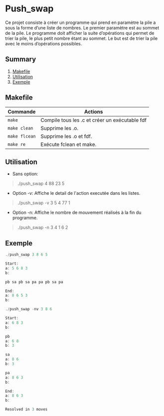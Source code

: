 # Push_swap 
Ce projet consiste à créer un programme qui prend en paramètre la pile a sous la forme
d’une liste de nombres. Le premier paramètre est au sommet de la pile.
Le programme doit afficher la suite d’opérations qui permet de trier la pile, le plus
petit nombre étant au sommet.
Le but est de trier la pile avec le moins d’opérations possibles.


## Summary
 1. [Makefile](#makefile)
 2. [Utilisation](#usage)
 3. [Exemple](#exemple)

## <a name="makefile">Makefile</a>

| Commande       	|  Actions 	|
|----------------	|----------	|
| `make`      	  | Compile tous les .c et créer un exécutable fdf  	|
| `make clean`    | Supprime les .o.  	|
| `make flcean`  	| Supprime les .o et fdf.  	|
| `make re` 	 	| Exécute fclean et make.  	|

## <a name="usage">Utilisation</a>

* Sans option:
>./push_swap 4 88 23  5

* Option -v: Affiche le detail de l'action executée dans les listes.
>./push_swap -v 3 5 4 77 1
  
* Option -n: Affiche le nombre de mouvement réalisés à la fin du programme.
>./push_swap -n 3 4 1 6 2

## <a name="exemple">Exemple</a>

```c
./push_swap 3 8 6 5

Start:
a: 5 6 8 3
b:

pb sa pb sa pa pa pb sa pa

End:
a: 8 6 5 3
b:
```

```c
./push_swap -nv 3 8 6

Start:
a: 6 8 3
b:

pb
a: 6 8
b: 3

sa
a: 8 6
b: 3

pa
a: 8 6 3
b:

End:
a: 8 6 3
b:

Resolved in 3 moves
```

